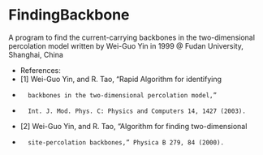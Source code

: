 # FindingBackbone
A program to find the current-carrying backbones in the two-dimensional percolation model
written by Wei-Guo Yin in 1999 @ Fudan University, Shanghai, China
* References:
*   [1] Wei-Guo Yin, and R. Tao, “Rapid Algorithm for identifying
*       backbones in the two-dimensional percolation model,” 
*       Int. J. Mod. Phys. C: Physics and Computers 14, 1427 (2003).
*   [2] Wei-Guo Yin, and R. Tao, “Algorithm for finding two-dimensional
*       site-percolation backbones,” Physica B 279, 84 (2000).
